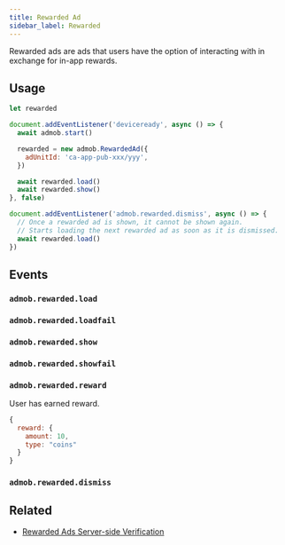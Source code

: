 ```yaml
---
title: Rewarded Ad
sidebar_label: Rewarded
---
```


Rewarded ads are ads that users have the option of interacting with in exchange for in-app rewards.

## Usage

```js
let rewarded

document.addEventListener('deviceready', async () => {
  await admob.start()

  rewarded = new admob.RewardedAd({
    adUnitId: 'ca-app-pub-xxx/yyy',
  })

  await rewarded.load()
  await rewarded.show()
}, false)

document.addEventListener('admob.rewarded.dismiss', async () => {
  // Once a rewarded ad is shown, it cannot be shown again.
  // Starts loading the next rewarded ad as soon as it is dismissed.
  await rewarded.load()
})
```

## Events

### `admob.rewarded.load`

### `admob.rewarded.loadfail`

### `admob.rewarded.show`

### `admob.rewarded.showfail`

### `admob.rewarded.reward`

User has earned reward.

```js
{
  reward: {
    amount: 10,
    type: "coins"
  }
}
```

### `admob.rewarded.dismiss`

## Related

* [Rewarded Ads Server-side Verification](../rewarded-ads-ssv.md)
